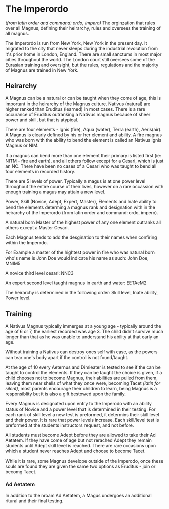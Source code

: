 # The Imperordo
_(from latin order and command: ordo, impero)_
The orginzation that rules over all Magnus, defining their heirarchy, rules and oversees the training of all magnus.

The Imperordo is run from New York, New York in the present day.  It migrated to the city that never sleeps during the industrial revolution from it's prior home in London, England.  There are small sanctums in most major cities throughout the world.  The London court still oversees some of the Eurasian training and oversight, but the rules, regulations and the majority of Magnus are trained in New York.

## Heirarchy

A Magnus can be a natural or can be taught when they come of age, this is important in the heirarchy of the Magnus culture.  Nativus (natural) are higher ranked than Eruditus (learned) in most cases.  There is a rare occurance of Eruditus outranking a Nativus magnus because of sheer power and skill, but that is atypical.

There are four elements - Ignis (fire), Aqua (water), Terra (earth), Aeris(air).  A Magnus is clearly defined by his or her element and ability. A fire magnus who was born with the ability to bend the element is called an Nativus Ignis Magnus or NIM.

If a magnus can bend more than one element their primary is listed first (ie:  NITM - fire and earth), and all others follow except for a Cesari, which is just an NC.  There have been no cases of a Cesari who was taught to bend all four elements in recorded history.

There are 5 levels of power.  Typically a magus is at one power level throughout the entire course of their lives, however on a rare occassion with enough training a magus may attain a new level.  

Power, Skill (Novice, Adept, Expert, Master), Elements and Inate ability to bend the elements determing a magnus rank and designation with in the heirarchy of the Imperordo (from latin order and command: ordo, impero).

A natural born Master of the highest power of any one element outranks all others except a Master Cesari.

Each Magnus tends to add the desgination to their names when confiring within the Imperodo.  

For Example a master of the hightest power in fire who was natural born who's name is John Doe would indicate his name as such:  John Doe, MNIM5

A novice third level cesari: NNC3

An expert second level taught magnus in earth and water: EETAeM2

The heirarchy is determined in the following order:  Skill level, Inate ability, Power level.

## Training

A Nativus Magnus typically immerges at a young age - typically around the age of 6 or 7, the earliest recorded was age 3.  The child didn't survive much longer than that as he was unable to understand his ability at that early an age.

Without training a Nativus can destroy ones self with ease, as the powers can tear one's body apart if the control is not found/taught. 

At the age of 10 every Aeternus and Dimieater is tested to see if the can be taught to control the elements.  If they can be taught the choice is given, if a child chooses not to become Magnus, their abilities are pulled from them, leaving them near shells of what they once were, becoming Tacet _(latin for silent)_, most parents encourage their children to learn, being Magnus is a responsiblity but it is also a gift bestowed upon the family.

Every Magnus is designated upon entry to the Imperodo with an ability status of Novice and a power level that is determined in their testing.  For each rank of skill level a new test is preformed, it determins their skill level and their power.  It is rare that power levels increase.  Each skill/level test is preformed at the students instructors request, and not before.

All students must become Adept before they are allowed to take their Ad Aetatem.  If they have come of age but not rerached Adept they remain students until Adept skill level is reached.  There are rare occasions upon which a student never reaches Adept and choose to become Tacet.

While it is rare, some Magnus develope outside of the Imperodo, once these souls are found they are given the same two options as Eruditus - join or becomg Tacet.

### Ad Aetatem

In addition to the nroam Ad Aetatem, a Magus undergoes an additional ritural and their final testing.


